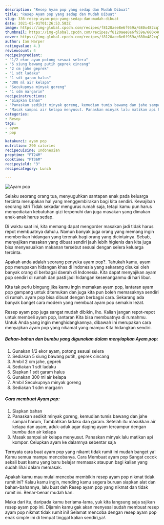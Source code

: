 ```yaml
---
description: "Resep Ayam pop yang sedap dan Mudah Dibuat"
title: "Resep Ayam pop yang sedap dan Mudah Dibuat"
slug: 336-resep-ayam-pop-yang-sedap-dan-mudah-dibuat
date: 2021-05-01T01:26:53.583Z
image: https://img-global.cpcdn.com/recipes/f8120aee8e6f959a/680x482cq70/ayam-pop-foto-resep-utama.jpg
thumbnail: https://img-global.cpcdn.com/recipes/f8120aee8e6f959a/680x482cq70/ayam-pop-foto-resep-utama.jpg
cover: https://img-global.cpcdn.com/recipes/f8120aee8e6f959a/680x482cq70/ayam-pop-foto-resep-utama.jpg
author: Ian Harper
ratingvalue: 4.3
reviewcount: 4
recipeingredient:
- "1/2 ekor ayam potong sesuai selera"
- "5 siung bawang putih geprek cincang"
- "2 cm jahe geprek"
- "1 sdt ladaku"
- "1 sdt garam halus"
- "300 ml air kelapa"
- "Secukupnya minyak goreng"
- "1 sdm margarin"
recipeinstructions:
- "Siapkan bahan"
- "Panaskan sedikit minyak goreng, kemudian tumis bawang dan jahe sampai harum, Tambahkan ladaku dan garam. Setelah itu masukkan air kelapa dan ayam, aduk-aduk agar daging ayam tercampur dengan bumbu dan air kelapa"
- "Masak sampai air kelapa menyusut. Panaskan minyak lalu matikan api kompor. Celupkan ayam ke dalamnya sebentar saja"
categories:
- Resep
tags:
- ayam
- pop

katakunci: ayam pop 
nutrition: 290 calories
recipecuisine: Indonesian
preptime: "PT24M"
cooktime: "PT36M"
recipeyield: "3"
recipecategory: Lunch

---
```



![Ayam pop](https://img-global.cpcdn.com/recipes/f8120aee8e6f959a/680x482cq70/ayam-pop-foto-resep-utama.jpg)

Selaku seorang orang tua, menyuguhkan santapan enak pada keluarga tercinta merupakan hal yang menggembirakan bagi kita sendiri. Kewajiban seorang istri Tidak sekadar mengurus rumah saja, tetapi kamu pun harus menyediakan kebutuhan gizi terpenuhi dan juga masakan yang dimakan anak-anak harus sedap.

Di waktu  saat ini, kita memang dapat mengorder masakan jadi tidak harus repot membuatnya dahulu. Namun banyak juga orang yang memang ingin memberikan hidangan yang terenak bagi orang yang dicintainya. Sebab, menyajikan masakan yang dibuat sendiri jauh lebih higienis dan kita juga bisa menyesuaikan makanan tersebut sesuai dengan selera keluarga tercinta. 



Apakah anda adalah seorang penyuka ayam pop?. Tahukah kamu, ayam pop merupakan hidangan khas di Indonesia yang sekarang disukai oleh banyak orang di berbagai daerah di Indonesia. Kita dapat menyajikan ayam pop sendiri di rumah dan pasti jadi hidangan kesenanganmu di hari libur.

Kita tak perlu bingung jika kamu ingin memakan ayam pop, lantaran ayam pop gampang untuk ditemukan dan juga kita pun boleh memasaknya sendiri di rumah. ayam pop bisa dibuat dengan berbagai cara. Sekarang ada banyak banget cara modern yang membuat ayam pop semakin lezat.

Resep ayam pop juga sangat mudah dibikin, lho. Kalian jangan repot-repot untuk membeli ayam pop, lantaran Kita bisa membuatnya di rumahmu. Untuk Anda yang ingin menghidangkannya, dibawah ini merupakan cara menyajikan ayam pop yang nikamat yang mampu Kita hidangkan sendiri.

<!--inarticleads1-->

##### Bahan-bahan dan bumbu yang digunakan dalam menyiapkan Ayam pop:

1. Gunakan 1/2 ekor ayam, potong sesuai selera
1. Sediakan 5 siung bawang putih, geprek cincang
1. Ambil 2 cm jahe, geprek
1. Sediakan 1 sdt ladaku
1. Siapkan 1 sdt garam halus
1. Gunakan 300 ml air kelapa
1. Ambil Secukupnya minyak goreng
1. Sediakan 1 sdm margarin




<!--inarticleads2-->

##### Cara membuat Ayam pop:

1. Siapkan bahan
1. Panaskan sedikit minyak goreng, kemudian tumis bawang dan jahe sampai harum, Tambahkan ladaku dan garam. Setelah itu masukkan air kelapa dan ayam, aduk-aduk agar daging ayam tercampur dengan bumbu dan air kelapa
1. Masak sampai air kelapa menyusut. Panaskan minyak lalu matikan api kompor. Celupkan ayam ke dalamnya sebentar saja




Ternyata cara buat ayam pop yang nikamt tidak rumit ini mudah banget ya! Kamu semua mampu mencobanya. Cara Membuat ayam pop Sangat cocok sekali buat kamu yang baru belajar memasak ataupun bagi kalian yang sudah lihai dalam memasak.

Apakah kamu mau mulai mencoba membikin resep ayam pop nikmat tidak rumit ini? Kalau kamu ingin, mending kamu segera buruan siapkan alat dan bahan-bahannya, lalu buat deh Resep ayam pop yang nikmat dan tidak rumit ini. Benar-benar mudah kan. 

Maka dari itu, daripada kamu berlama-lama, yuk kita langsung saja sajikan resep ayam pop ini. Dijamin kamu gak akan menyesal sudah membuat resep ayam pop nikmat tidak rumit ini! Selamat mencoba dengan resep ayam pop enak simple ini di tempat tinggal kalian sendiri,ya!.

